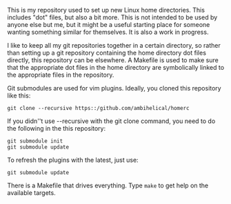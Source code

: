 This is my repository used to set up new Linux home directories. This includes
"dot" files, but also a bit more.  This is not intended to be used by anyone
else but me, but it might be a useful starting place for someone wanting
something similar for themselves.  It is also a work in progress.

I like to keep all my git repositories together in a certain directory, so
rather than setting up a git repository containing the home directory dot files
directly, this repository can be elsewhere.  A Makefile is used to make sure
that the appropriate dot files in the home directory are symbolically linked to
the appropriate files in the repository. 

Git submodules are used for vim plugins. Ideally, you cloned this repository like this:

    git clone --recursive https::/github.com/ambihelical/homerc

If you didn''t use --recursive with the git clone command, you need to do the following in the 
this repository:

    git submodule init
    git submodule update

To refresh the plugins with the latest, just use:

	git submodule update

There is a Makefile that drives everything. Type `make` to get help on the available targets. 

